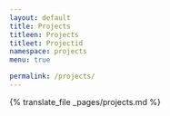 ```yaml
---
layout: default
title: Projects
titleen: Projects
titleet: Projectid
namespace: projects
menu: true

permalink: /projects/
---
```


{% translate_file _pages/projects.md %}
